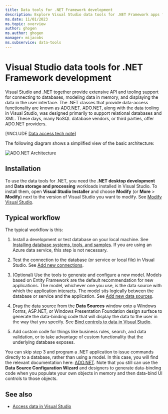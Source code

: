 ```yaml
---
title: Data tools for .NET Framework development
description: Explore Visual Studio data tools for .NET Framework apps for API and tooling support to connect to databases, model data in memory, and display data in the UI.
ms.date: 11/01/2023
ms.topic: overview
author: ghogen
ms.author: ghogen
manager: mijacobs
ms.subservice: data-tools
---
```


# Visual Studio data tools for .NET Framework development

Visual Studio and .NET together provide extensive API and tooling support for connecting to databases, modeling data in memory, and displaying the data in the user interface. The .NET classes that provide data-access functionality are known as [ADO.NET](/dotnet/framework/data/adonet/index). ADO.NET, along with the data tooling in Visual Studio, was designed primarily to support relational databases and XML. These days, many NoSQL database vendors, or third parties, offer ADO.NET providers.

[!INCLUDE [Data access tech note](./includes/data-technology-note.md)]

The following diagram shows a simplified view of the basic architecture:

![ADO.NET Architecture](../data-tools/media/raddata-ado-net-architecture-diagram.png)

## Installation

To use the data tools for .NET, you need the **.NET desktop development** and **Data storage and processing** workloads installed in Visual Studio. To install them, open **Visual Studio Installer** and choose **Modify** (or **More** > **Modify**) next to the version of Visual Studio you want to modify. See [Modify Visual Studio](../install/modify-visual-studio.md).

## Typical workflow

The typical workflow is this:

1. Install a development or test database on your local machine. See [Installing database systems, tools, and samples](../data-tools/installing-database-systems-tools-and-samples.md). If you are using an Azure data service, this step is not necessary.

2. Test the connection to the database (or service or local file) in Visual Studio. See [Add new connections](../data-tools/add-new-connections.md).

3. (Optional) Use the tools to generate and configure a new model. Models based on Entity Framework are the default recommendation for new applications. The model, whichever one you use, is the data source with which the application interacts. The model sits logically between the database or service and the application. See [Add new data sources](../data-tools/add-new-data-sources.md).

4. Drag the data source from the **Data Sources** window onto a Windows Forms, ASP.NET, or Windows Presentation Foundation design surface to generate the data-binding code that will display the data to the user in the way that you specify. See [Bind controls to data in Visual Studio](../data-tools/bind-controls-to-data-in-visual-studio.md).

5. Add custom code for things like business rules, search, and data validation, or to take advantage of custom functionality that the underlying database exposes.

You can skip step 3 and program a .NET application to issue commands directly to a database, rather than using a model. In this case, you will find the relevant documentation here: [ADO.NET](/dotnet/framework/data/adonet/index). Note that you still can use the **Data Source Configuration Wizard** and designers to generate data-binding code when you populate your own objects in memory and then data-bind UI controls to those objects.

## See also

- [Access data in Visual Studio](../data-tools/accessing-data-in-visual-studio.md)
